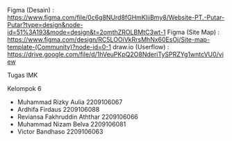 Figma (Desain)      : https://www.figma.com/file/0c6g8NUrd8fGHmKliiBmy8/Website-PT.-Putar-Putar?type=design&node-id=51%3A193&mode=design&t=2omthZROLBMtC3wt-1
Figma (Site Map)    : https://www.figma.com/design/RC5LOOiVkRrsMhNx60EsOj/Site-map-template-(Community)?node-id=0-1
draw.io (Userflow)  : https://drive.google.com/file/d/1hVeuPKpQ2O8NderiTySPRZYg1wntcVU0/view

Tugas IMK

Kelompok 6
- Muhammad Rizky Aulia	2209106067
- Ardhifa Firdaus	2209106088
- Reviansa Fakhruddin Aththar 	2209106066
- Muhammad Nizam Belva	2209106081
- Victor Bandhaso	2209106063
